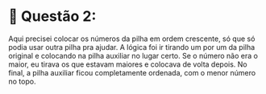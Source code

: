 # 🔹 Questão 2:

Aqui precisei colocar os números da pilha em ordem crescente, só que só podia usar outra pilha pra ajudar. A lógica foi ir tirando um por um da pilha original e colocando na pilha auxiliar no lugar certo. Se o número não era o maior, eu tirava os que estavam maiores e colocava de volta depois. No final, a pilha auxiliar ficou completamente ordenada, com o menor número no topo.